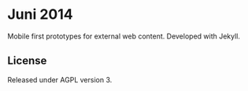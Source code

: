 # Juni 2014

Mobile first prototypes for external web content. Developed with Jekyll.


## License
Released under AGPL version 3.
